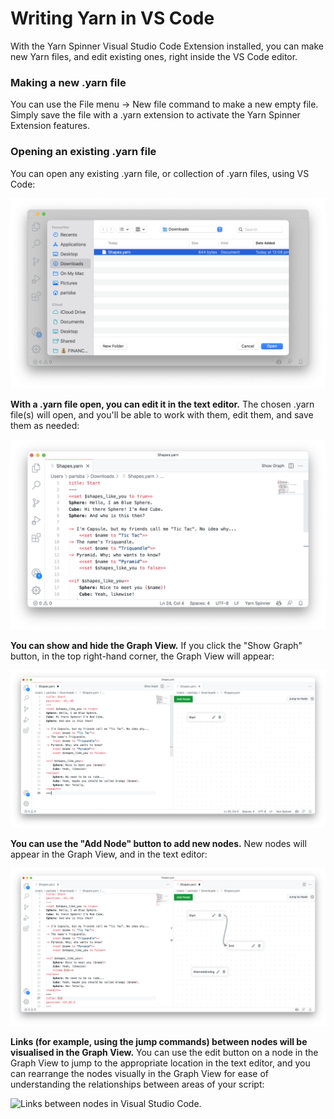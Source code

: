 # Writing Yarn in VS Code

With the Yarn Spinner Visual Studio Code Extension installed, you can make new Yarn files, and edit existing ones, right inside the VS Code editor.

### Making a new .yarn file

You can use the File menu -> New file command to make a new empty file. Simply save the file with a .yarn extension to activate the Yarn Spinner Extension features.

### Opening an existing .yarn file

You can open any existing .yarn file, or collection of .yarn files, using VS Code:

![Selecting an existing .yarn file](<../../.gitbook/assets/Screen Shot 2021-12-20 at 12.11.07 pm.png>)

**With a .yarn file open, you can edit it in the text editor.** The chosen .yarn file(s) will open, and you'll be able to work with them, edit them, and save them as needed:

![The .yarn file open](<../../.gitbook/assets/Screen Shot 2021-12-20 at 12.11.14 pm.png>)

**You can show and hide the Graph View.** If you click the "Show Graph" button, in the top right-hand corner, the Graph View will appear:

![The Graph View](<../../.gitbook/assets/Screen Shot 2021-12-20 at 12.11.32 pm.png>)

**You can use the "Add Node" button to add new nodes.** New nodes will appear in the Graph View, and in the text editor:

![The Graph View will show all nodes in the active .yarn file](<../../.gitbook/assets/Screen Shot 2021-12-20 at 12.12.03 pm.png>)

**Links (for example, using the jump commands) between nodes will be visualised in the Graph View.** You can use the edit button on a node in the Graph View to jump to the appropriate location in the text editor, and you can rearrange the nodes visually in the Graph View for ease of understanding the relationships between areas of your script:

![Links between nodes in Visual Studio Code.](../../.gitbook/assets/links\_vscode.png)
